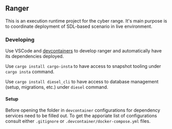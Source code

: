 ## Ranger

This is an execution runtime project for the cyber range. It's main purpose is to coordinate deployment of SDL-based scenario in live environment.

### Developing

Use VSCode and [devcontainers](https://code.visualstudio.com/docs/remote/containers) to develop ranger and automatically have its dependencies deployed.

Use `cargo install cargo-insta` to have access to snapshot tooling under `cargo insta` command.

Use `cargo install diesel_cli` to have access to database management (setup, migrations, etc.) under `diesel` command.

#### Setup

Before opening the folder in `devcontainer` configurations for dependency services need to be filled out. To get the apporiate list of configurations consult either `.gitignore` or `.devcontainer/docker-compose.yml` files.

